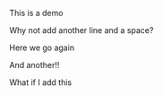 This is a demo

Why not add another line and a space?

Here we go again

And another!!

What if I add this
